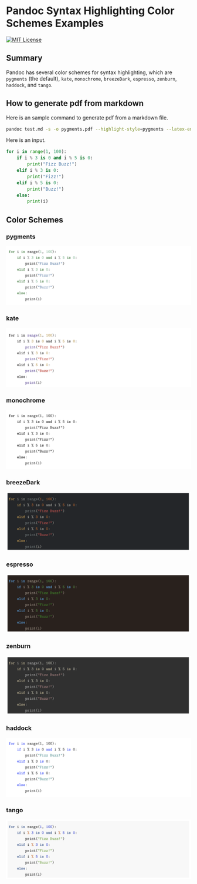 # Pandoc Syntax Highlighting Color Schemes Examples

[![MIT License](http://img.shields.io/badge/license-MIT-blue.svg?style=flat)](LICENSE)

## Summary

Pandoc has several color schemes for syntax highlighting, which are `pygments` (the default), `kate`, `monochrome`, `breezeDark`, `espresso`, `zenburn`, `haddock`, and `tango`.

## How to generate pdf from markdown

Here is an sample command to generate pdf from a markdown file.

```sh
pandoc test.md -s -o pygments.pdf --highlight-style=pygments --latex-engine=lualatex -V documentclass=ltjarticle -V geometry:margin=1in
```

Here is an input.

```py
for i in range(1, 100):
    if i % 3 is 0 and i % 5 is 0:
        print("Fizz Buzz!")
    elif i % 3 is 0:
        print("Fizz!")
    elif i % 5 is 0:
        print("Buzz!")
    else:
        print(i)
```

## Color Schemes

### pygments

![pygments](img/pygments.png)

### kate

![kate](img/kate.png)

### monochrome

![monochrome](img/monochrome.png)

### breezeDark

![breezeDark](img/breezedark.png)

### espresso

![espresso](img/espresso.png)

### zenburn

![zenburn](img/zenburn.png)

### haddock

![haddock](img/haddock.png)

### tango

![tango](img/tango.png)
